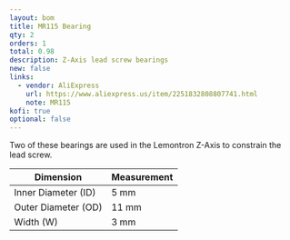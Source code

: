 ```yaml
---
layout: bom
title: MR115 Bearing
qty: 2
orders: 1
total: 0.98
description: Z-Axis lead screw bearings
new: false
links:
  - vendor: AliExpress
    url: https://www.aliexpress.us/item/2251832808807741.html
    note: MR115
kofi: true
optional: false
---
```


Two of these bearings are used in the Lemontron Z-Axis to constrain the lead screw.

| Dimension            | Measurement |
|----------------------|-------------|
| Inner Diameter (ID)  | 5 mm        |
| Outer Diameter (OD)  | 11 mm       |                                                                                 
| Width (W)            | 3 mm        |